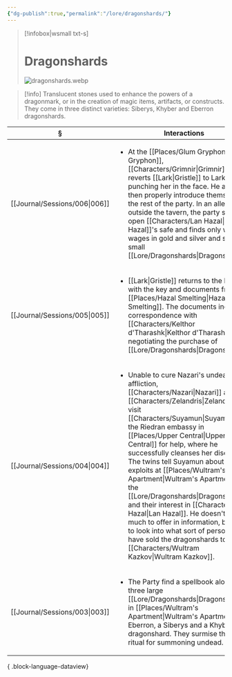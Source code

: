```yaml
---
{"dg-publish":true,"permalink":"/lore/dragonshards/"}
---
```


> [!infobox|wsmall txt-s]
> # Dragonshards
> ![dragonshards.webp](/img/user/z_attachments/dragonshards.webp) 

>[!info] Translucent stones used to enhance the powers of a dragonmark, or in the creation of magic items, artifacts, or constructs. They come in three distinct varieties: Siberys, Khyber and Eberron dragonshards.

| §                                | Interactions                                                                                                                                                                                                                                                                                                                                                                                                                                                                                   |
| -------------------------------- | ---------------------------------------------------------------------------------------------------------------------------------------------------------------------------------------------------------------------------------------------------------------------------------------------------------------------------------------------------------------------------------------------------------------------------------------------------------------------------------------------- |
| [[Journal/Sessions/006\|006]] | <ul><li>At the [[Places/Glum Gryphon\|Glum Gryphon]], [[Characters/Grimnir\|Grimnir]] reverts [[Lark\\|Gristle]] to Lark by punching her in the face. He and Lark then properly introduce themselves to the rest of the party. In an alley outside the tavern, the party smashes open [[Characters/Lan Hazal\|Lan Hazal]]'s safe and finds only workers' wages in gold and silver and some small [[Lore/Dragonshards\|Dragonshards]].</li></ul>                                                                                                                                  |
| [[Journal/Sessions/005\|005]] | <ul><li>[[Lark\\|Gristle]] returns to the Party with the key and documents from [[Places/Hazal Smelting\|Hazal Smelting]]. The documents include correspondence with [[Characters/Kelthor d'Tharashk\|Kelthor d'Tharashk]] negotiating the purchase of [[Lore/Dragonshards\|Dragonshards]].</li></ul>                                                                                                                                                                                                                                                                   |
| [[Journal/Sessions/004\|004]] | <ul><li>Unable to cure Nazari's undead affliction, [[Characters/Nazari\|Nazari]] and [[Characters/Zelandris\|Zelandris]] visit [[Characters/Suyamun\|Suyamun]] at the Riedran embassy in [[Places/Upper Central\|Upper Central]] for help, where he successfully cleanses her disease. The twins tell Suyamun about their exploits at [[Places/Wultram's Apartment\|Wultram's Apartment]], the [[Lore/Dragonshards\|Dragonshards]], and their interest in [[Characters/Lan Hazal\|Lan Hazal]]. He doesn't have much to offer in information, but vows to look into what sort of person may have sold the dragonshards to [[Characters/Wultram Kazkov\|Wultram Kazkov]].</li></ul> |
| [[Journal/Sessions/003\|003]] | <ul><li>The Party find a spellbook alongside three large [[Lore/Dragonshards\|Dragonshards]] in [[Places/Wultram's Apartment\|Wultram's Apartment]]: an Eberron, a Siberys and a Khyber dragonshard. They surmise this was a ritual for summoning undead.</li></ul>                                                                                                                                                                                                                                                                           |

{ .block-language-dataview}